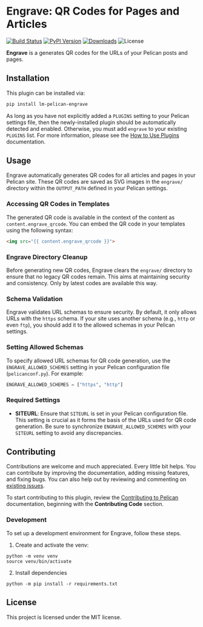 # Engrave: QR Codes for Pages and Articles

[![Build Status](https://img.shields.io/github/actions/workflow/status/pelican-plugins/engrave/main.yml?branch=main)](https://github.com/lmuenter/pelican-engrave/actions)
[![PyPI Version](https://img.shields.io/pypi/v/pelican-engrave)](https://pypi.org/project/pelican-engrave/)
[![Downloads](https://img.shields.io/pypi/dm/pelican-engrave)](https://pypi.org/project/pelican-engrave/)
![License](https://img.shields.io/pypi/l/pelican-engrave?color=blue)

**Engrave** is a generates QR codes for the URLs of your Pelican posts and pages.

## Installation

This plugin can be installed via:

```bash
pip install lm-pelican-engrave
```

As long as you have not explicitly added a `PLUGINS` setting to your Pelican settings file, then the newly-installed plugin should be automatically detected and enabled. Otherwise, you must add `engrave` to your existing `PLUGINS` list. For more information, please see the [How to Use Plugins](https://docs.getpelican.com/en/latest/plugins.html#how-to-use-plugins) documentation.

## Usage

Engrave automatically generates QR codes for all articles and pages in your Pelican site. These QR codes are saved as SVG images in the `engrave/` directory within the `OUTPUT_PATH` defined in your Pelican settings.

### Accessing QR Codes in Templates

The generated QR code is available in the context of the content as `content.engrave_qrcode`. You can embed the QR code in your templates using the following syntax:

```html
<img src="{{ content.engrave_qrcode }}">
```

### Engrave Directory Cleanup

Before generating new QR codes, Engrave clears the `engrave/` directory to ensure that no legacy QR codes remain. This aims at maintaining security and consistency. Only by latest codes are available this way.

### Schema Validation

Engrave validates URL schemas to ensure security. By default, it only allows URLs with the `https` schema. If your site uses another schema (e.g., `http` or even `ftp`), you should add it to the allowed schemas in your Pelican settings.

### Setting Allowed Schemas

To specify allowed URL schemas for QR code generation, use the `ENGRAVE_ALLOWED_SCHEMES` setting in your Pelican configuration file (`pelicanconf.py`). For example:

```python
ENGRAVE_ALLOWED_SCHEMES = ["https", "http"]
```

### Required Settings

- **SITEURL**: Ensure that `SITEURL` is set in your Pelican configuration file. This setting is crucial as it forms the basis of the URLs used for QR code generation. Be sure to synchronize `ENGRAVE_ALLOWED_SCHEMES` with your `SITEURL` setting to avoid any discrepancies.

## Contributing

Contributions are welcome and much appreciated. Every little bit helps. You can contribute by improving the documentation, adding missing features, and fixing bugs. You can also help out by reviewing and commenting on [existing issues][].

To start contributing to this plugin, review the [Contributing to Pelican][] documentation, beginning with the **Contributing Code** section.

[existing issues]: https://github.com/lmuenter/pelican-engrave/issues
[Contributing to Pelican]: https://docs.getpelican.com/en/latest/contribute.html

### Development

To set up a development environment for Engrave, follow these steps.

1. Create and activate the venv:
```
python -m venv venv
source venv/bin/activate
```

2. Install dependencies
```
python -m pip install -r requirements.txt
```

## License

This project is licensed under the MIT license.
